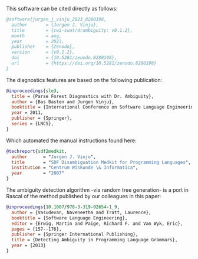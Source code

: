 This software can be cited directly as follows:

```bibtex
@software{jurgen_j_vinju_2023_8280198,
  author       = {Jurgen J. Vinju},
  title        = {cwi-swat/drambiguity: v0.1.2},
  month        = aug,
  year         = 2023,
  publisher    = {Zenodo},
  version      = {v0.1.2},
  doi          = {10.5281/zenodo.8280198},
  url          = {https://doi.org/10.5281/zenodo.8280198}
}
```

The diagnostics features are based on the following publication:

```bibtex
@inproceedings{sle3,
  title = {Parse Forest Diagnostics with Dr. Ambiguity},
  author = {Bas Basten and Jurgen Vinju},
  booktitle = {International Conference on Software Language Engineering (SLE)},
  year = 2011,
  publisher = {Springer},
  series = {LNCS},
}
```

Which automated the manual instructions found here:
```bibtex
@techreport{sdf2medkit,
  author      = "Jurgen J. Vinju",
  title       = "SDF Disambiguation Medkit for Programming Languages",
  institution = "Centrum Wiskunde \& Informatica",
  year        = "2007"
}
```

The ambiguity detection algorithm -via random tree generation- is a port in Rascal of the method published
by our colleagues in this paper:

```bibtex
@inproceedings{10.1007/978-3-319-02654-1_9,
  author = {Vasudevan, Naveneetha and Tratt, Laurence},
  booktitle = {Software Language Engineering},
  editor = {Erwig, Martin and Paige, Richard F. and Van Wyk, Eric},
  pages = {157--176},
  publisher = {Springer International Publishing},
  title = {Detecting Ambiguity in Programming Language Grammars},
  year = {2013}
}
```
